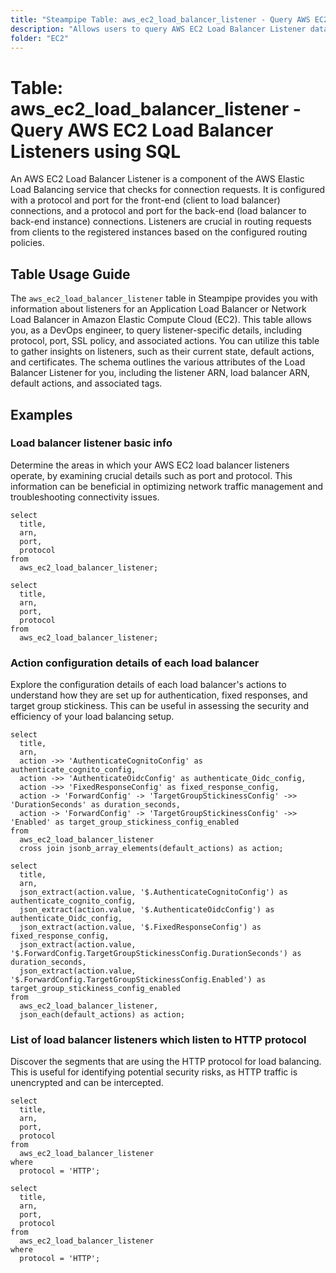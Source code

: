 ```yaml
---
title: "Steampipe Table: aws_ec2_load_balancer_listener - Query AWS EC2 Load Balancer Listeners using SQL"
description: "Allows users to query AWS EC2 Load Balancer Listener data, which provides information about listeners for an Application Load Balancer or Network Load Balancer."
folder: "EC2"
---
```


# Table: aws_ec2_load_balancer_listener - Query AWS EC2 Load Balancer Listeners using SQL

An AWS EC2 Load Balancer Listener is a component of the AWS Elastic Load Balancing service that checks for connection requests. It is configured with a protocol and port for the front-end (client to load balancer) connections, and a protocol and port for the back-end (load balancer to back-end instance) connections. Listeners are crucial in routing requests from clients to the registered instances based on the configured routing policies.

## Table Usage Guide

The `aws_ec2_load_balancer_listener` table in Steampipe provides you with information about listeners for an Application Load Balancer or Network Load Balancer in Amazon Elastic Compute Cloud (EC2). This table allows you, as a DevOps engineer, to query listener-specific details, including protocol, port, SSL policy, and associated actions. You can utilize this table to gather insights on listeners, such as their current state, default actions, and certificates. The schema outlines the various attributes of the Load Balancer Listener for you, including the listener ARN, load balancer ARN, default actions, and associated tags.

## Examples

### Load balancer listener basic info
Determine the areas in which your AWS EC2 load balancer listeners operate, by examining crucial details such as port and protocol. This information can be beneficial in optimizing network traffic management and troubleshooting connectivity issues.

```sql+postgres
select
  title,
  arn,
  port,
  protocol
from
  aws_ec2_load_balancer_listener;
```

```sql+sqlite
select
  title,
  arn,
  port,
  protocol
from
  aws_ec2_load_balancer_listener;
```


### Action configuration details of each load balancer
Explore the configuration details of each load balancer's actions to understand how they are set up for authentication, fixed responses, and target group stickiness. This can be useful in assessing the security and efficiency of your load balancing setup.

```sql+postgres
select
  title,
  arn,
  action ->> 'AuthenticateCognitoConfig' as authenticate_cognito_config,
  action ->> 'AuthenticateOidcConfig' as authenticate_Oidc_config,
  action ->> 'FixedResponseConfig' as fixed_response_config,
  action -> 'ForwardConfig' -> 'TargetGroupStickinessConfig' ->> 'DurationSeconds' as duration_seconds,
  action -> 'ForwardConfig' -> 'TargetGroupStickinessConfig' ->> 'Enabled' as target_group_stickiness_config_enabled
from
  aws_ec2_load_balancer_listener
  cross join jsonb_array_elements(default_actions) as action;
```

```sql+sqlite
select
  title,
  arn,
  json_extract(action.value, '$.AuthenticateCognitoConfig') as authenticate_cognito_config,
  json_extract(action.value, '$.AuthenticateOidcConfig') as authenticate_Oidc_config,
  json_extract(action.value, '$.FixedResponseConfig') as fixed_response_config,
  json_extract(action.value, '$.ForwardConfig.TargetGroupStickinessConfig.DurationSeconds') as duration_seconds,
  json_extract(action.value, '$.ForwardConfig.TargetGroupStickinessConfig.Enabled') as target_group_stickiness_config_enabled
from
  aws_ec2_load_balancer_listener,
  json_each(default_actions) as action;
```

### List of load balancer listeners which listen to HTTP protocol
Discover the segments that are using the HTTP protocol for load balancing. This is useful for identifying potential security risks, as HTTP traffic is unencrypted and can be intercepted.

```sql+postgres
select
  title,
  arn,
  port,
  protocol
from
  aws_ec2_load_balancer_listener
where
  protocol = 'HTTP';
```

```sql+sqlite
select
  title,
  arn,
  port,
  protocol
from
  aws_ec2_load_balancer_listener
where
  protocol = 'HTTP';
```